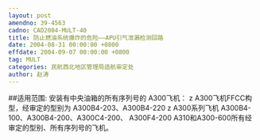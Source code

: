 ```yaml
---
layout: post
amendno: 39-4563
cadno: CAD2004-MULT-40
title: 防止燃油系统爆炸的危险——APU引气泄漏检测回路
date: 2004-08-31 00:00:00 +0800
effdate: 2004-09-07 00:00:00 +0800
tag: MULT
categories: 民航西北地区管理局适航审定处
author: 赵涛
---
```


##适用范围:
安装有中央油箱的所有序列号的 A300飞机： z A300飞机FFCC构型，经审定的型别为 A300B4-203、A300B4-220 z A300系列飞机 A300B4-100、A300B4-200、A300C4-200、
A300F4-200 A310和A300-600所有经审定的型别、所有序列号的飞机。


